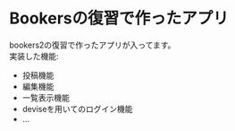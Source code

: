 # Bookersの復習で作ったアプリ

bookers2の復習で作ったアプリが入ってます。<br>
実装した機能:

* 投稿機能
* 編集機能
* 一覧表示機能
* deviseを用いてのログイン機能
* ...
